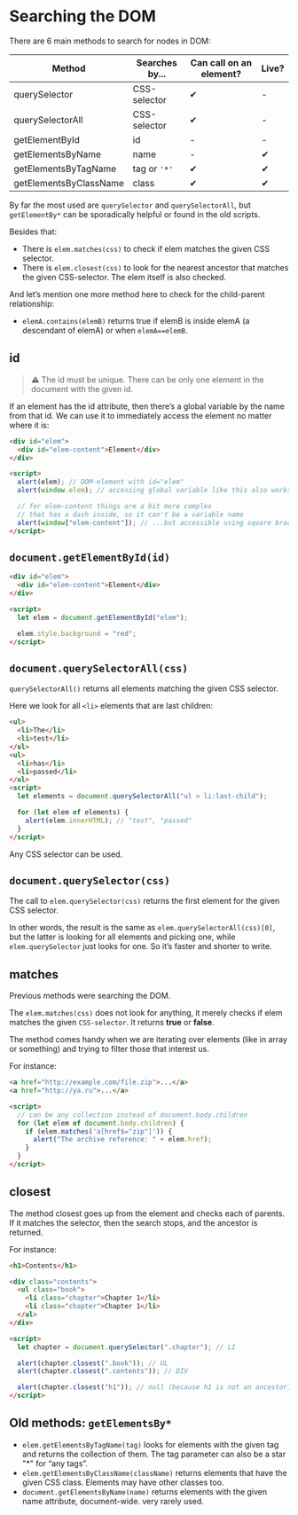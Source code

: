 # Searching the DOM

There are 6 main methods to search for nodes in DOM:

| Method                 | Searches by... | Can call on an element? | Live? |
| ---------------------- | -------------- | ----------------------- | ----- |
| querySelector          | CSS-selector   | ✔                       | -     |
| querySelectorAll       | CSS-selector   | ✔                       | -     |
| getElementById         | id             | -                       | -     |
| getElementsByName      | name           | -                       | ✔     |
| getElementsByTagName   | tag or `'*'`   | ✔                       | ✔     |
| getElementsByClassName | class          | ✔                       | ✔     |

By far the most used are `querySelector` and `querySelectorAll`, but `getElementBy*` can be sporadically helpful or found in the old scripts.

Besides that:

- There is `elem.matches(css)` to check if elem matches the given CSS selector.
- There is `elem.closest(css)` to look for the nearest ancestor that matches the given CSS-selector. The elem itself is also checked.

And let’s mention one more method here to check for the child-parent relationship:

- `elemA.contains(elemB)` returns true if elemB is inside elemA (a descendant of elemA) or when `elemA==elemB`.

## id

> ⚠ The id must be unique. There can be only one element in the document with the given id.

If an element has the id attribute, then there’s a global variable by the name from that id. We can use it to immediately access the element no matter where it is:

```html
<div id="elem">
  <div id="elem-content">Element</div>
</div>

<script>
  alert(elem); // DOM-element with id="elem"
  alert(window.elem); // accessing global variable like this also works

  // for elem-content things are a bit more complex
  // that has a dash inside, so it can't be a variable name
  alert(window["elem-content"]); // ...but accessible using square brackets [...]
</script>
```

## `document.getElementById(id)`

```html
<div id="elem">
  <div id="elem-content">Element</div>
</div>

<script>
  let elem = document.getElementById("elem");

  elem.style.background = "red";
</script>
```

## `document.querySelectorAll(css)`

`querySelectorAll()` returns all elements matching the given CSS selector.

Here we look for all `<li>` elements that are last children:

```html
<ul>
  <li>The</li>
  <li>test</li>
</ul>
<ul>
  <li>has</li>
  <li>passed</li>
</ul>
<script>
  let elements = document.querySelectorAll("ul > li:last-child");

  for (let elem of elements) {
    alert(elem.innerHTML); // "test", "passed"
  }
</script>
```

Any CSS selector can be used.

## `document.querySelector(css)`

The call to `elem.querySelector(css)` returns the first element for the given CSS selector.

In other words, the result is the same as `elem.querySelectorAll(css)[0]`, but the latter is looking for all elements and picking one, while `elem.querySelector` just looks for one. So it’s faster and shorter to write.

## matches

Previous methods were searching the DOM.

The `elem.matches(css)` does not look for anything, it merely checks if elem matches the given `CSS-selector`. It returns **true** or **false**.

The method comes handy when we are iterating over elements (like in array or something) and trying to filter those that interest us.

For instance:

```html
<a href="http://example.com/file.zip">...</a>
<a href="http://ya.ru">...</a>

<script>
  // can be any collection instead of document.body.children
  for (let elem of document.body.children) {
    if (elem.matches('a[href$="zip"]')) {
      alert("The archive reference: " + elem.href);
    }
  }
</script>
```

## closest

The method closest goes up from the element and checks each of parents. If it matches the selector, then the search stops, and the ancestor is returned.

For instance:

```html
<h1>Contents</h1>

<div class="contents">
  <ul class="book">
    <li class="chapter">Chapter 1</li>
    <li class="chapter">Chapter 1</li>
  </ul>
</div>

<script>
  let chapter = document.querySelector(".chapter"); // LI

  alert(chapter.closest(".book")); // UL
  alert(chapter.closest(".contents")); // DIV

  alert(chapter.closest("h1")); // null (because h1 is not an ancestor)
</script>
```

## Old methods: `getElementsBy*`

- `elem.getElementsByTagName(tag)` looks for elements with the given tag and returns the collection of them. The tag parameter can also be a star "*" for “any tags”.
- `elem.getElementsByClassName(className)` returns elements that have the given CSS class. Elements may have other classes too.
- `document.getElementsByName(name)` returns elements with the given name attribute, document-wide. very rarely used.
